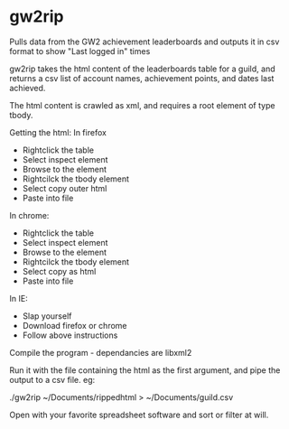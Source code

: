gw2rip
======

Pulls data from the GW2 achievement leaderboards and outputs it in csv format to show "Last logged in" times

gw2rip takes the html content of the leaderboards table for a guild, and returns
a csv list of account names, achievement points, and dates last achieved.

The html content is crawled as xml, and requires a root element of type tbody.

Getting the html:
In firefox
* Rightclick the table
* Select inspect element
* Browse to the <tbody> element
* Rightcilck the tbody element
* Select copy outer html
* Paste into file

In chrome:
* Rightclick the table
* Select inspect element
* Browse to the <tbody> element
* Rightcilck the tbody element
* Select copy as html
* Paste into file

In IE:
* Slap yourself
* Download firefox or chrome
* Follow above instructions

Compile the program - dependancies are libxml2

Run it with the file containing the html as the first argument, and pipe the
output to a csv file. eg:

./gw2rip ~/Documents/rippedhtml > ~/Documents/guild.csv

Open with your favorite spreadsheet software and sort or filter at will.
